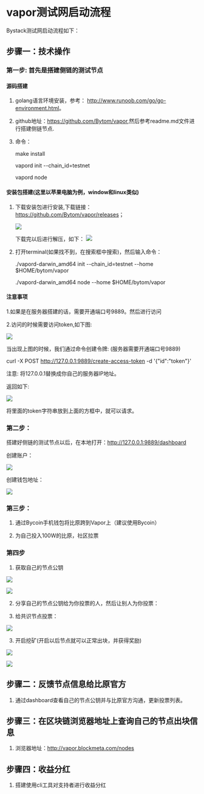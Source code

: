 # vapor测试网启动流程




Bystack测试网启动流程如下：

## 步骤一：技术操作

### 第一步: 首先是搭建侧链的测试节点

#### 源码搭建

1. golang语言环境安装，参考： <http://www.runoob.com/go/go-environment.html>。
2. github地址：<https://github.com/Bytom/vapor>,然后参考readme.md文件进行搭建侧链节点.

3. 命令：

    make install

    vapord init --chain_id=testnet
    
    vapord node

#### 安装包搭建(这里以苹果电脑为例，window和linux类似)

1. 下载安装包进行安装,下载链接：<https://github.com/Bytom/vapor/releases>；

    ![](https://raw.githubusercontent.com/huangxinglong/picture/master/vapor/5.png)

    下载完以后进行解压，如下：
    ![](https://raw.githubusercontent.com/huangxinglong/picture/master/vapor/7.jpg)

2. 打开terminal(如果找不到，在搜索框中搜索)，然后输入命令：

    ./vapord-darwin_amd64 init --chain_id=testnet --home $HOME/bytom/vapor

    ./vapord-darwin_amd64  node --home $HOME/bytom/vapor

#### 注意事项

1.如果是在服务器搭建的话，需要开通端口号9889。然后进行访问

2.访问的时候需要访问token,如下图:

  ![](https://raw.githubusercontent.com/huangxinglong/picture/master/vapor/12.jpg)

当出现上图的时候，我们通过命令创建令牌: (服务器需要开通端口号9889)

curl -X POST http://127.0.0.1:9889/create-access-token -d '{"id":"token"}'  

注意: 将127.0.0.1替换成你自己的服务器IP地址。

返回如下:

![](https://raw.githubusercontent.com/huangxinglong/picture/master/vapor/13.jpg)

将里面的token字符串放到上面的方框中，就可以请求。


### 第二步：

搭建好侧链的测试节点以后，在本地打开：<http://127.0.0.1:9889/dashboard>

创建账户：


![](https://raw.githubusercontent.com/huangxinglong/picture/master/vapor/1.jpg)

创建钱包地址：

![](https://raw.githubusercontent.com/huangxinglong/picture/master/vapor/3.jpg)


### 第三步：


1. 通过Bycoin手机钱包将比原跨到Vapor上（建议使用Bycoin）

2. 为自己投入100W的比原，社区拉票

### 第四步

1. 获取自己的节点公钥

![](https://raw.githubusercontent.com/huangxinglong/picture/master/vapor/10.png)



![](https://raw.githubusercontent.com/huangxinglong/picture/master/vapor/4.png)


2. 分享自己的节点公钥给为你投票的人，然后让别人为你投票：


2. 给共识节点投票：

![](https://raw.githubusercontent.com/huangxinglong/picture/master/vapor/9.png)

3. 开启挖矿(开启以后节点就可以正常出块，并获得奖励)

![](https://raw.githubusercontent.com/huangxinglong/picture/master/vapor/10.png)


![](https://raw.githubusercontent.com/huangxinglong/picture/master/vapor/11.png)



## 步骤二：反馈节点信息给比原官方

1. 通过dashboard查看自己的节点公钥并与比原官方沟通，更新投票列表。

 
## 步骤三：在区块链浏览器地址上查询自己的节点出块信息

1. 浏览器地址：<http://vapor.blockmeta.com/nodes>


##  步骤四：收益分红

1. 搭建使用cli工具对支持者进行收益分红


